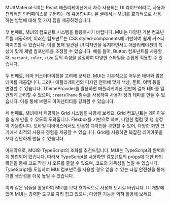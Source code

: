 <p>MUI(Material-UI)는 React 애플리케이션에서 자주 사용되는 UI 라이브러리로, 사용자 친화적인 인터페이스를 구현하는 데 유용합니다. 본 글에서는 MUI를 효과적으로 사용하는 방법에 대해 몇 가지 팁을 제공하겠습니다.<br /><br />첫 번째로, MUI의 컴포넌트 시스템을 활용하시기 바랍니다. MUI는 다양한 기본 컴포넌트를 제공하며, 이러한 컴포넌트는 CSS styled-components에 기반하여 쉽게 커스터마이즈할 수 있습니다. 이를 통해 일관된 UI 디자인을 유지하면서도 애플리케이션의 특성에 맞게 개별 컴포넌트를 조정할 수 있습니다. 예를 들어, Button 컴포넌트를 사용할 때, <code>variant</code>, <code>color</code>, <code>size</code> 등의 속성을 설정하여 다양한 스타일을 손쉽게 적용할 수 있습니다.<br /><br />두 번째로, 테마 커스터마이징을 고려해 보세요. MUI는 기본적으로 어두운 테마와 밝은 테마를 제공합니다. 그러나 애플리케이션의 디자인 언어에 맞게 색상, 폰트, 여백 등을 변경할 수 있습니다. ThemeProvider를 활용하면 애플리케이션 전반에 걸쳐 테마를 일관되게 관리할 수 있으며, <code>createTheme</code> 함수를 사용하여 사용자 정의 테마를 만들 수 있습니다. 이를 통해 브랜드 아이덴티티를 강화할 수 있습니다.<br /><br />세 번째로, MUI에서 제공하는 Grid 시스템을 사용해 보세요. Grid 컴포넌트는 레이아웃을 쉽게 만들 수 있도록 도와줍니다. Flexbox를 기반으로 하며, 다양한 컬럼 및 행 설정이 가능합니다. 모바일 디바이스에서도 반응형 디자인을 구현할 수 있어, 다양한 화면 크기에서 최적의 사용자 경험을 제공할 수 있습니다. Grid를 사용하면 복잡한 레이아웃을 보다 간단하게 만들 수 있습니다.<br /><br />마지막으로, MUI와 TypeScript의 조화를 추천드립니다. MUI는 TypeScript와 완벽하게 통합되어 있습니다. 따라서 TypeScript를 사용하면 컴포넌트의 props에 대한 타입 확인을 통해 코드 작성 시 오류를 줄일 수 있으며, 코드의 가독성을 높일 수 있습니다. TypeScript를 도입하여 MUI 컴포넌트를 사용할 경우 얻을 수 있는 타입 안전성을 통해 개발 생산성을 더욱 높일 수 있습니다.<br /><br />이와 같은 팁들을 활용하여 MUI를 보다 효과적으로 사용해 보시길 바랍니다. UI 개발에 있어 MUI는 강력한 도구로 자리 잡고 있으니, 다양한 기능을 익혀 활용해 보세요.</p>